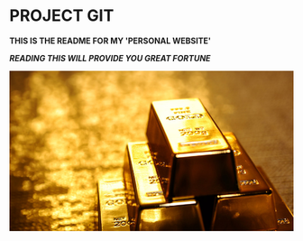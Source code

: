 # PROJECT GIT

**THIS IS THE README FOR MY 'PERSONAL WEBSITE'**

***READING THIS WILL PROVIDE YOU GREAT FORTUNE***

![Image](gold.png) 